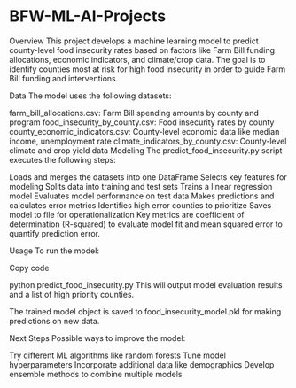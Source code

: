 # BFW-ML-AI-Projects
Overview
This project develops a machine learning model to predict county-level food insecurity rates based on factors like Farm Bill funding allocations, economic indicators, and climate/crop data. The goal is to identify counties most at risk for high food insecurity in order to guide Farm Bill funding and interventions.

Data
The model uses the following datasets:

farm_bill_allocations.csv: Farm Bill spending amounts by county and program
food_insecurity_by_county.csv: Food insecurity rates by county
county_economic_indicators.csv: County-level economic data like median income, unemployment rate
climate_indicators_by_county.csv: County-level climate and crop yield data
Modeling
The predict_food_insecurity.py script executes the following steps:

Loads and merges the datasets into one DataFrame
Selects key features for modeling
Splits data into training and test sets
Trains a linear regression model
Evaluates model performance on test data
Makes predictions and calculates error metrics
Identifies high error counties to prioritize
Saves model to file for operationalization
Key metrics are coefficient of determination (R-squared) to evaluate model fit and mean squared error to quantify prediction error.

Usage
To run the model:

Copy code

python predict_food_insecurity.py
This will output model evaluation results and a list of high priority counties.

The trained model object is saved to food_insecurity_model.pkl for making predictions on new data.

Next Steps
Possible ways to improve the model:

Try different ML algorithms like random forests
Tune model hyperparameters
Incorporate additional data like demographics
Develop ensemble methods to combine multiple models
